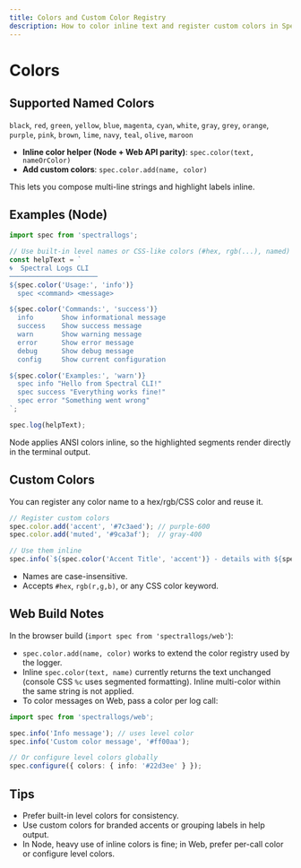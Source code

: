 ```yaml
---
title: Colors and Custom Color Registry
description: How to color inline text and register custom colors in SpectralLogs for Node and Web.
---
```


# Colors

## Supported Named Colors

`black`, `red`, `green`, `yellow`, `blue`, `magenta`, `cyan`, `white`, `gray`, `grey`, `orange`, `purple`, `pink`, `brown`, `lime`, `navy`, `teal`, `olive`, `maroon`


- **Inline color helper (Node + Web API parity)**: `spec.color(text, nameOrColor)`
- **Add custom colors**: `spec.color.add(name, color)`

This lets you compose multi-line strings and highlight labels inline.

## Examples (Node)

```ts
import spec from 'spectrallogs';

// Use built-in level names or CSS-like colors (#hex, rgb(...), named)
const helpText = `
🌀  Spectral Logs CLI
──────────────────────
${spec.color('Usage:', 'info')}
  spec <command> <message>

${spec.color('Commands:', 'success')}
  info       Show informational message
  success    Show success message
  warn       Show warning message
  error      Show error message
  debug      Show debug message
  config     Show current configuration

${spec.color('Examples:', 'warn')}
  spec info "Hello from Spectral CLI!"
  spec success "Everything works fine!"
  spec error "Something went wrong"
`;

spec.log(helpText);
```

Node applies ANSI colors inline, so the highlighted segments render directly in the terminal output.

## Custom Colors

You can register any color name to a hex/rgb/CSS color and reuse it.

```ts
// Register custom colors
spec.color.add('accent', '#7c3aed'); // purple-600
spec.color.add('muted', '#9ca3af');  // gray-400

// Use them inline
spec.info(`${spec.color('Accent Title', 'accent')} - details with ${spec.color('muted text', 'muted')}`);
```

- Names are case-insensitive.
- Accepts `#hex`, `rgb(r,g,b)`, or any CSS color keyword.

## Web Build Notes

In the browser build (`import spec from 'spectrallogs/web'`):

- `spec.color.add(name, color)` works to extend the color registry used by the logger.
- Inline `spec.color(text, name)` currently returns the text unchanged (console CSS `%c` uses segmented formatting). Inline multi-color within the same string is not applied.
- To color messages on Web, pass a color per log call:

```ts
import spec from 'spectrallogs/web';

spec.info('Info message'); // uses level color
spec.info('Custom color message', '#ff00aa');

// Or configure level colors globally
spec.configure({ colors: { info: '#22d3ee' } });
```

## Tips

- Prefer built-in level colors for consistency.
- Use custom colors for branded accents or grouping labels in help output.
- In Node, heavy use of inline colors is fine; in Web, prefer per-call color or configure level colors.
